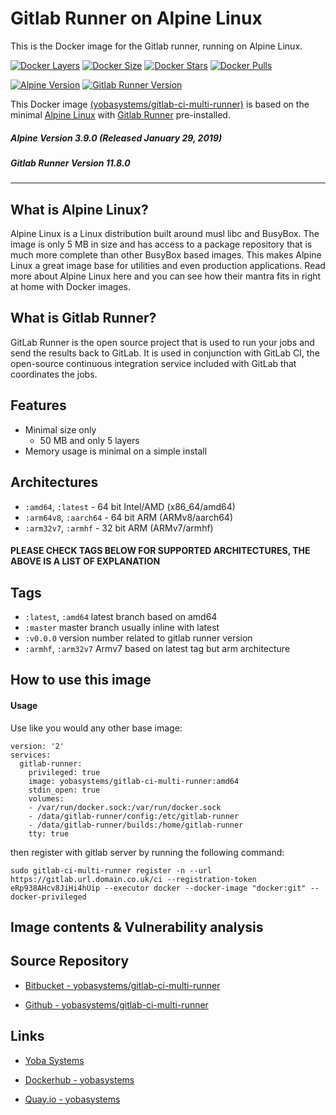 # Gitlab Runner on Alpine Linux

This is the Docker image for the Gitlab runner, running on Alpine Linux.

[![Docker Layers](https://img.shields.io/badge/docker%20layers-5-blue.svg?maxAge=2592000?style=flat-square)](https://hub.docker.com/r/yobasystems/gitlab-ci-multi-runner/) [![Docker Size](https://img.shields.io/badge/docker%20size-50%20MB-blue.svg?maxAge=2592000?style=flat-square)](https://hub.docker.com/r/yobasystems/gitlab-ci-multi-runner/) [![Docker Stars](https://img.shields.io/docker/stars/yobasystems/gitlab-ci-multi-runner.svg?maxAge=2592000?style=flat-square)](https://hub.docker.com/r/yobasystems/gitlab-ci-multi-runner/) [![Docker Pulls](https://img.shields.io/docker/pulls/yobasystems/gitlab-ci-multi-runner.svg?maxAge=2592000?style=flat-square)](https://hub.docker.com/r/yobasystems/gitlab-ci-multi-runner/)

[![Alpine Version](https://img.shields.io/badge/alpine%20version-v3.9.0-green.svg?maxAge=2592000?style=flat-square)](http://alpinelinux.org/) [![Gitlab Runner Version](https://img.shields.io/badge/gitlabrunner%20version-v11.8.0-green.svg?maxAge=2592000?style=flat-square)](https://packages.gitlab.com/runner/gitlab-ci-multi-runner)



This Docker image [(yobasystems/gitlab-ci-multi-runner)](https://hub.docker.com/r/yobasystems/gitlab-ci-multi-runner/) is based on the minimal [Alpine Linux](http://alpinelinux.org/) with [Gitlab Runner](https://packages.gitlab.com/runner/gitlab-runner) pre-installed.

##### Alpine Version 3.9.0 (Released January 29, 2019)
##### Gitlab Runner Version 11.8.0

----

## What is Alpine Linux?
Alpine Linux is a Linux distribution built around musl libc and BusyBox. The image is only 5 MB in size and has access to a package repository that is much more complete than other BusyBox based images. This makes Alpine Linux a great image base for utilities and even production applications. Read more about Alpine Linux here and you can see how their mantra fits in right at home with Docker images.

## What is Gitlab Runner?
GitLab Runner is the open source project that is used to run your jobs and send the results back to GitLab. It is used in conjunction with GitLab CI, the open-source continuous integration service included with GitLab that coordinates the jobs.


## Features

  * Minimal size only
    * 50 MB and only 5 layers
  * Memory usage is minimal on a simple install

## Architectures

  * ```:amd64```, ```:latest``` - 64 bit Intel/AMD (x86_64/amd64)
  * ```:arm64v8```, ```:aarch64``` - 64 bit ARM (ARMv8/aarch64)
  * ```:arm32v7```, ```:armhf``` - 32 bit ARM (ARMv7/armhf)

#### PLEASE CHECK TAGS BELOW FOR SUPPORTED ARCHITECTURES, THE ABOVE IS A LIST OF EXPLANATION

## Tags

  * ```:latest```, ```:amd64``` latest branch based on amd64
  * ```:master``` master branch usually inline with latest
  * ```:v0.0.0``` version number related to gitlab runner version
  * ```:armhf```, ```:arm32v7``` Armv7 based on latest tag but arm architecture

## How to use this image
#### Usage

Use like you would any other base image:

```
version: '2'
services:
  gitlab-runner:
    privileged: true
    image: yobasystems/gitlab-ci-multi-runner:amd64
    stdin_open: true
    volumes:
    - /var/run/docker.sock:/var/run/docker.sock
    - /data/gitlab-runner/config:/etc/gitlab-runner
    - /data/gitlab-runner/builds:/home/gitlab-runner
    tty: true
```

then register with gitlab server by running the following command:

```
sudo gitlab-ci-multi-runner register -n --url https://gitlab.url.domain.co.uk/ci --registration-token eRp938AHcv8JiHi4hUip --executor docker --docker-image "docker:git" --docker-privileged

```

## Image contents & Vulnerability analysis


## Source Repository

* [Bitbucket - yobasystems/gitlab-ci-multi-runner](https://bitbucket.org/yobasystems/gitlab-ci-multi-runner/)

* [Github - yobasystems/gitlab-ci-multi-runner](https://github.com/yobasystems/gitlab-ci-multi-runner)

## Links

* [Yoba Systems](https://www.yobasystems.co.uk/)

* [Dockerhub - yobasystems](https://hub.docker.com/u/yobasystems/)

* [Quay.io - yobasystems](https://quay.io/organization/yobasystems)
